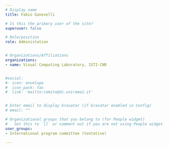 ```yaml
---
# Display name
title: Fabio Ganovelli

# Is this the primary user of the site?
superuser: false

# Role/position
role: Administation


# Organizations/Affiliations
organizations:
- name: Visual Computing Laboratory, ISTI-CNR


#social:
#- icon: envelope
#  icon_pack: fas
#  link: 'mailto:comito@di.uniroma1.it'


# Enter email to display Gravatar (if Gravatar enabled in Config)
# email: ""

# Organizational groups that you belong to (for People widget)
#   Set this to `[]` or comment out if you are not using People widget.
user_groups:
- International program committee (tentative)

---
```

